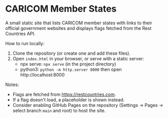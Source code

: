 # CARICOM Member States

A small static site that lists CARICOM member states with links to their official government websites and displays flags fetched from the Rest Countries API.

How to run locally:

1. Clone the repository (or create one and add these files).
2. Open `index.html` in your browser, or serve with a static server:
   - npx serve: `npx serve` (in the project directory)
   - python3: `python -m http.server 8000` then open http://localhost:8000

Notes:
- Flags are fetched from https://restcountries.com.
- If a flag doesn't load, a placeholder is shown instead.
- Consider enabling GitHub Pages on the repository (Settings → Pages → select branch `main` and root) to host the site.
